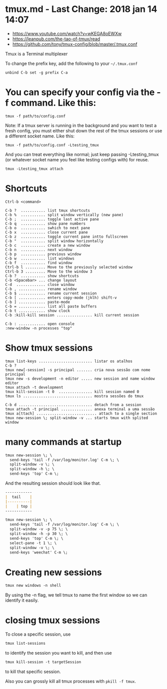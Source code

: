 # tmux.md - Last Change: 2018 jan 14 14:07
+ https://www.youtube.com/watch?v=wKEGA8oEWXw
+ https://leanpub.com/the-tao-of-tmux/read
+ https://github.com/tony/tmux-config/blob/master/.tmux.conf

Tmux is a Terminal multiplexer

To change the prefix key, add the following to your `~/.tmux.conf`

    unbind C-b set -g prefix C-a

# You can specify your config via the -f command. Like this:

    tmux -f path/to/config.conf

Note: If a tmux server is running in the background and you want to test a fresh config, you must either shut down the rest of the tmux sessions or use a different socket name. Like this:

    tmux -f path/to/config.conf -Ltesting_tmux

And you can treat everything like normal; just keep passing -Ltesting_tmux (or whatever socket name you feel like testing configs with) for reuse.

    tmux -Ltesting_tmux attach

# Shortcuts

    Ctrl-b <command>

    C-b ?  ........... list tmux shortcuts
    C-b %  ........... split window vertically (new pane)
    C-b ;  ........... toggle last active pane
    C-b q  ........... show pane numbers
    C-b o  ........... swhich to next pane
    C-b x  ........... close current pane
    C-b z  ........... toggle current pane intto fullscreen
    C-b "  ........... split window horizontally
    C-b c  ........... create a new window
    C-b n  ........... next window
    C-b p  ........... previous window
    C-b w  ........... list windows
    C-b f  ........... find window
    Ctrl-b l ......... Move to the previously selected window
    Ctrl-b 3 ......... Move to the window 3
    C-b ?  ........... show shortcuts
    C-b <Spacebar> ... change layout
    C-d  ............. close window
    C-b , ............ rename window
    C-b $ ............ rename current session
    C-b [ ............ enters copy-mode (jklh) shift-v
    C-b ] ............ paste-mode
    C-b = ............ list all paste buffers
    C-b t ............ show clock
    C-b :kill-kill session ................ kill current session

    C-b : ............ open console
    :new-window -n processes "top"

# Show tmux sessions

    tmux list-keys ........................ listar os atalhos
    C-b ?
    tmux new[-session] -s principal ....... cria nova sessão com nome principal
    tmux new -s development -n editor ..... new session and name window editor
    tmux attach -t development
    tmux kill-session -t 0  ............... kill session named 0
    tmux ls ............................... mostra sessões do tmux

    C-b d ................................. detach from a session
    tmux attach -t principal .............. anexa terminal a uma sessão
    tmux a[ttach] ........................... attach to a single section
    tmux new-session \; split-window -v ... starts tmux with splited window

# many commands at startup

``` markdown
tmux new-session \; \
  send-keys 'tail -f /var/log/monitor.log' C-m \; \
  split-window -v \; \
  split-window -h \; \
  send-keys 'top' C-m \;
```

And the resulting session should look like that.

``` markdown
------------
|  tail    |
|----------|
|    | top |
------------
```

``` markdown
tmux new-session \; \
  send-keys 'tail -f /var/log/monitor.log' C-m \; \
  split-window -v -p 75 \; \
  split-window -h -p 30 \; \
  send-keys 'top' C-m \; \
  select-pane -t 1 \; \
  split-window -v \; \
  send-keys 'weechat' C-m \;
```

# Creating new sessions

``` markdown
tmux new windows -n shell
```
By using the -n flag, we tell tmux to name the first window so we can identify
it easily.

# closing tmux sessions

To close a specific session, use

``` markdown
tmux list-sessions
```

to identify the session you
want to kill, and then use

``` markdown
tmux kill-session -t targetSession
```

to kill that specific session.

Also you can grossly kill all tmux processes with `pkill -f tmux`.


